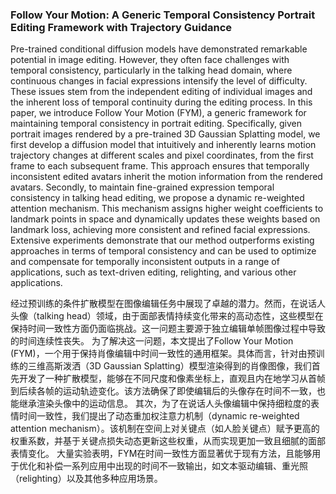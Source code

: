 ### Follow Your Motion: A Generic Temporal Consistency Portrait Editing Framework with Trajectory Guidance

Pre-trained conditional diffusion models have demonstrated remarkable potential in image editing. However, they often face challenges with temporal consistency, particularly in the talking head domain, where continuous changes in facial expressions intensify the level of difficulty. These issues stem from the independent editing of individual images and the inherent loss of temporal continuity during the editing process. In this paper, we introduce Follow Your Motion (FYM), a generic framework for maintaining temporal consistency in portrait editing. Specifically, given portrait images rendered by a pre-trained 3D Gaussian Splatting model, we first develop a diffusion model that intuitively and inherently learns motion trajectory changes at different scales and pixel coordinates, from the first frame to each subsequent frame. This approach ensures that temporally inconsistent edited avatars inherit the motion information from the rendered avatars. Secondly, to maintain fine-grained expression temporal consistency in talking head editing, we propose a dynamic re-weighted attention mechanism. This mechanism assigns higher weight coefficients to landmark points in space and dynamically updates these weights based on landmark loss, achieving more consistent and refined facial expressions. Extensive experiments demonstrate that our method outperforms existing approaches in terms of temporal consistency and can be used to optimize and compensate for temporally inconsistent outputs in a range of applications, such as text-driven editing, relighting, and various other applications.

经过预训练的条件扩散模型在图像编辑任务中展现了卓越的潜力。然而，在说话人头像（talking head）领域，由于面部表情持续变化带来的高动态性，这些模型在保持时间一致性方面仍面临挑战。这一问题主要源于独立编辑单帧图像过程中导致的时间连续性丧失。
为了解决这一问题，本文提出了Follow Your Motion (FYM)，一个用于保持肖像编辑中时间一致性的通用框架。具体而言，针对由预训练的三维高斯泼洒（3D Gaussian Splatting）模型渲染得到的肖像图像，我们首先开发了一种扩散模型，能够在不同尺度和像素坐标上，直观且内在地学习从首帧到后续各帧的运动轨迹变化。该方法确保了即使编辑后的头像存在时间不一致，也能继承渲染头像中的运动信息。
其次，为了在说话人头像编辑中保持细粒度的表情时间一致性，我们提出了动态重加权注意力机制（dynamic re-weighted attention mechanism）。该机制在空间上对关键点（如人脸关键点）赋予更高的权重系数，并基于关键点损失动态更新这些权重，从而实现更加一致且细腻的面部表情变化。
大量实验表明，FYM在时间一致性方面显著优于现有方法，且能够用于优化和补偿一系列应用中出现的时间不一致输出，如文本驱动编辑、重光照（relighting）以及其他多种应用场景。
